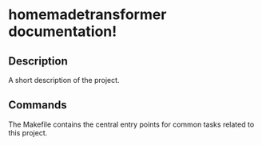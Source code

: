 # homemadetransformer documentation!

## Description

A short description of the project.

## Commands

The Makefile contains the central entry points for common tasks related to this project.

